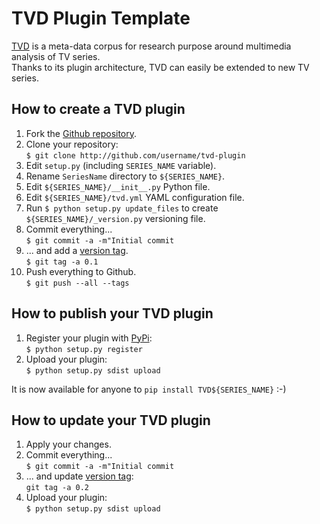 TVD Plugin Template
===================

[TVD](http://tvd.niderb.fr) is a meta-data corpus for research purpose around multimedia analysis of TV series.  
Thanks to its plugin architecture, TVD can easily be extended to new TV series. 

## How to create a TVD plugin ##

1. Fork the [Github repository](http://github.com/tvd-dataset/tvd-plugin).
2. Clone your repository:  
   `$ git clone http://github.com/username/tvd-plugin`   
3. Edit `setup.py` (including `SERIES_NAME` variable).
4. Rename `SeriesName` directory to `${SERIES_NAME}`.
5. Edit `${SERIES_NAME}/__init__.py` Python file.  
6. Edit `${SERIES_NAME}/tvd.yml` YAML configuration file.  
7. Run `$ python setup.py update_files` to create `${SERIES_NAME}/_version.py` versioning file.  
8. Commit everything...  
   `$ git commit -a -m"Initial commit`
9. ... and add a [version tag](http://semver.org/).  
   `$ git tag -a 0.1`
10. Push everything to Github.  
   `$ git push --all --tags`

## How to publish your TVD plugin ##

1. Register your plugin with [PyPi](pypi.python.org):  
   `$ python setup.py register`
2. Upload your plugin:  
   `$ python setup.py sdist upload`

It is now available for anyone to `pip install TVD${SERIES_NAME}` :-)

## How to update your TVD plugin ##

1. Apply your changes.  
2. Commit everything...  
   `$ git commit -a -m"Initial commit`
3. ... and update [version tag](http://semver.org/):  
   `git tag -a 0.2`
4. Upload your plugin:  
   `$ python setup.py sdist upload`
